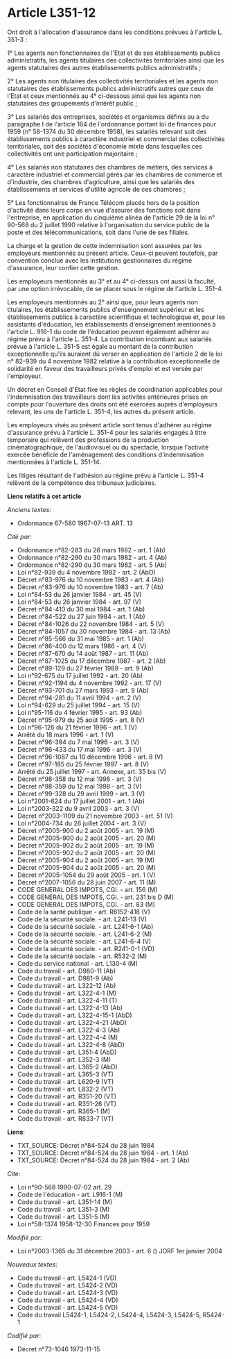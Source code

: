 # Article L351-12

Ont droit à l'allocation d'assurance dans les conditions prévues à l'article L. 351-3 :

1° Les agents non fonctionnaires de l'Etat et de ses établissements publics administratifs, les agents titulaires des
collectivités territoriales ainsi que les agents statutaires des autres établissements publics administratifs ;

2° Les agents non titulaires des collectivités territoriales et les agents non statutaires des établissements publics
administratifs autres que ceux de l'Etat et ceux mentionnés au 4° ci-dessous ainsi que les agents non statutaires des
groupements d'intérêt public ;

3° Les salariés des entreprises, sociétés et organismes définis au a du paragraphe I de l'article 164 de l'ordonnance portant
loi de finances pour 1959 (n° 58-1374 du 30 décembre 1958), les salariés relevant soit des établissements publics à caractère
industriel et commercial des collectivités territoriales, soit des sociétés d'économie mixte dans lesquelles ces
collectivités ont une participation majoritaire ;

4° Les salariés non statutaires des chambres de métiers, des services à caractère industriel et commercial gérés par les
chambres de commerce et d'industrie, des chambres d'agriculture, ainsi que les salariés des établissements et services
d'utilité agricole de ces chambres ;

5° Les fonctionnaires de France Télécom placés hors de la position d'activité dans leurs corps en vue d'assurer des fonctions
soit dans l'entreprise, en application du cinquième alinéa de l'article 29 de la loi n° 90-568 du 2 juillet 1990 relative à
l'organisation du service public de la poste et des télécommunications, soit dans l'une de ses filiales.

La charge et la gestion de cette indemnisation sont assurées par les employeurs mentionnés au présent article. Ceux-ci
peuvent toutefois, par convention conclue avec les institutions gestionnaires du régime d'assurance, leur confier cette
gestion.

Les employeurs mentionnés au 3° et au 4° ci-dessus ont aussi la faculté, par une option irrévocable, de se placer sous le
régime de l'article L. 351-4.

Les employeurs mentionnés au 2° ainsi que, pour leurs agents non titulaires, les établissements publics d'enseignement
supérieur et les établissements publics à caractère scientifique et technologique et, pour les assistants d'éducation, les
établissements d'enseignement mentionnés à l'article L. 916-1 du code de l'éducation peuvent également adhérer au régime
prévu à l'article L. 351-4. La contribution incombant aux salariés prévue à l'article L. 351-5 est égale au montant de la
contribution exceptionnelle qu'ils auraient dû verser en application de l'article 2 de la loi n° 82-939 du 4 novembre 1982
relative à la contribution exceptionnelle de solidarité en faveur des travailleurs privés d'emploi et est versée par
l'employeur.

Un décret en Conseil d'Etat fixe les règles de coordination applicables pour l'indemnisation des travailleurs dont les
activités antérieures prises en compte pour l'ouverture des droits ont été exercées auprès d'employeurs relevant, les uns de
l'article L. 351-4, les autres du présent article.

Les employeurs visés au présent article sont tenus d'adhérer au régime d'assurance prévu à l'article L. 351-4 pour les
salariés engagés à titre temporaire qui relèvent des professions de la production cinématographique, de l'audiovisuel ou du
spectacle, lorsque l'activité exercée bénéficie de l'aménagement des conditions d'indemnisation mentionnées à l'article L.
351-14.

Les litiges résultant de l'adhésion au régime prévu à l'article L. 351-4 relèvent de la compétence des tribunaux judiciaires.

**Liens relatifs à cet article**

_Anciens textes_:

  - Ordonnance 67-580 1967-07-13 ART. 13

_Cité par_:

  - Ordonnance n°82-283 du 26 mars 1982 - art. 1 (Ab)
  - Ordonnance n°82-290 du 30 mars 1982 - art. 4 (Ab)
  - Ordonnance n°82-290 du 30 mars 1982 - art. 5 (Ab)
  - Loi n°82-939 du 4 novembre 1982 - art. 2 (AbD)
  - Décret n°83-976 du 10 novembre 1983 - art. 4 (Ab)
  - Décret n°83-976 du 10 novembre 1983 - art. 7 (Ab)
  - Loi n°84-53 du 26 janvier 1984 - art. 45 (V)
  - Loi n°84-53 du 26 janvier 1984 - art. 97 (V)
  - Décret n°84-410 du 30 mai 1984 - art. 1 (Ab)
  - Décret n°84-522 du 27 juin 1984 - art. 1 (Ab)
  - Décret n°84-1026 du 22 novembre 1984 - art. 5 (V)
  - Décret n°84-1057 du 30 novembre 1984 - art. 13 (Ab)
  - Décret n°85-566 du 31 mai 1985 - art. 1 (Ab)
  - Décret n°86-400 du 12 mars 1986 - art. 4 (V)
  - Décret n°87-670 du 14 août 1987 - art. 11 (Ab)
  - Décret n°87-1025 du 17 décembre 1987 - art. 2 (Ab)
  - Décret n°89-129 du 27 février 1989 - art. 9 (Ab)
  - Loi n°92-675 du 17 juillet 1992 - art. 20 (Ab)
  - Décret n°92-1194 du 4 novembre 1992 - art. 17 (V)
  - Décret n°93-701 du 27 mars 1993 - art. 9 (Ab)
  - Décret n°94-281 du 11 avril 1994 - art. 2 (V)
  - Loi n°94-629 du 25 juillet 1994 - art. 15 (V)
  - Loi n°95-116 du 4 février 1995 - art. 93 (Ab)
  - Décret n°95-979 du 25 août 1995 - art. 8 (V)
  - Loi n°96-126 du 21 février 1996 - art. 1 (V)
  - Arrêté du 18 mars 1996 - art. 1 (V)
  - Décret n°96-394 du 7 mai 1996 - art. 3 (V)
  - Décret n°96-433 du 17 mai 1996 - art. 3 (V)
  - Décret n°96-1087 du 10 décembre 1996 - art. 8 (V)
  - Décret n°97-185 du 25 février 1997 - art. 8 (V)
  - Arrêté du 25 juillet 1997 - art. Annexe, art. 35 bis (V)
  - Décret n°98-358 du 12 mai 1998 - art. 3 (V)
  - Décret n°98-359 du 12 mai 1998 - art. 3 (V)
  - Décret n°99-328 du 29 avril 1999 - art. 3 (V)
  - Loi n°2001-624 du 17 juillet 2001 - art. 1 (Ab)
  - Loi n°2003-322 du 9 avril 2003 - art. 3 (V)
  - Décret n°2003-1109 du 21 novembre 2003 - art. 51 (V)
  - Loi n°2004-734 du 26 juillet 2004 - art. 3 (V)
  - Décret n°2005-900 du 2 août 2005 - art. 19 (M)
  - Décret n°2005-900 du 2 août 2005 - art. 20 (M)
  - Décret n°2005-902 du 2 août 2005 - art. 19 (M)
  - Décret n°2005-902 du 2 août 2005 - art. 20 (M)
  - Décret n°2005-904 du 2 août 2005 - art. 19 (M)
  - Décret n°2005-904 du 2 août 2005 - art. 20 (M)
  - Décret n°2005-1054 du 29 août 2005 - art. 1 (V)
  - Décret n°2007-1056 du 28 juin 2007 - art. 11 (M)
  - CODE GENERAL DES IMPOTS, CGI. - art. 156 (M)
  - CODE GENERAL DES IMPOTS, CGI. - art. 231 bis D (M)
  - CODE GENERAL DES IMPOTS, CGI. - art. 83 (M)
  - Code de la santé publique - art. R6152-418 (V)
  - Code de la sécurité sociale. - art. L241-13 (V)
  - Code de la sécurité sociale. - art. L241-6-1 (Ab)
  - Code de la sécurité sociale. - art. L241-6-2 (M)
  - Code de la sécurité sociale. - art. L241-6-4 (V)
  - Code de la sécurité sociale. - art. R241-0-1 (VD)
  - Code de la sécurité sociale. - art. R532-2 (M)
  - Code du service national - art. L130-4 (M)
  - Code du travail - art. D980-11 (Ab)
  - Code du travail - art. D981-9 (Ab)
  - Code du travail - art. L322-12 (Ab)
  - Code du travail - art. L322-4-1 (M)
  - Code du travail - art. L322-4-11 (T)
  - Code du travail - art. L322-4-13 (Ab)
  - Code du travail - art. L322-4-15-1 (AbD)
  - Code du travail - art. L322-4-21 (AbD)
  - Code du travail - art. L322-4-3 (Ab)
  - Code du travail - art. L322-4-4 (M)
  - Code du travail - art. L322-4-8 (AbD)
  - Code du travail - art. L351-4 (AbD)
  - Code du travail - art. L352-3 (M)
  - Code du travail - art. L365-2 (AbD)
  - Code du travail - art. L365-3 (VT)
  - Code du travail - art. L620-9 (VT)
  - Code du travail - art. L832-2 (VT)
  - Code du travail - art. R351-20 (VT)
  - Code du travail - art. R351-26 (VT)
  - Code du travail - art. R365-1 (M)
  - Code du travail - art. R833-7 (VT)

**Liens**:

  - TXT_SOURCE: Décret n°84-524 du 28 juin 1984
  - TXT_SOURCE: Décret n°84-524 du 28 juin 1984 - art. 1 (Ab)
  - TXT_SOURCE: Décret n°84-524 du 28 juin 1984 - art. 2 (Ab)

_Cite_:

  - Loi n°90-568 1990-07-02 art. 29
  - Code de l'éducation - art. L916-1 (M)
  - Code du travail - art. L351-14 (M)
  - Code du travail - art. L351-3 (M)
  - Code du travail - art. L351-5 (M)
  - Loi n°58-1374 1958-12-30 Finances pour 1959

_Modifié par_:

  - Loi n°2003-1365 du 31 décembre 2003 - art. 6 () JORF 1er janvier 2004

_Nouveaux textes_:

  - Code du travail - art. L5424-1 (VD)
  - Code du travail - art. L5424-2 (VD)
  - Code du travail - art. L5424-3 (VD)
  - Code du travail - art. L5424-4 (VD)
  - Code du travail - art. L5424-5 (VD)
  - Code du travail L5424-1, L5424-2, L5424-4, L5424-3, L5424-5, R5424-1

_Codifié par_:

  - Décret n°73-1046 1973-11-15
